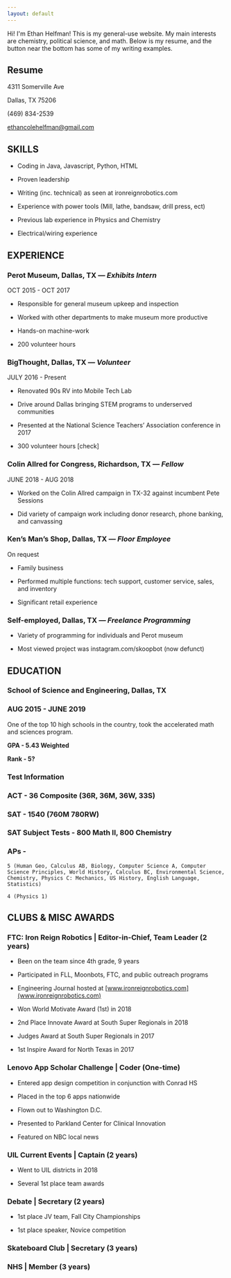 ```yaml
---
layout: default
---
```

<script>
	var floatIcon = document.querySelector(".float-icon");
	var floatMenu = document.querySelector(".menu-wrap");

	var speechBubble = document.querySelector(".fa-comment-o");
	var closeMenu = document.querySelector(".fa-times");

	speechBubble.style.display = "block";
	closeMenu.style.display = "none";
	floatMenu.style.display = "none";

	floatIcon.addEventListener("click", function(){
	  if (floatMenu.style.display === "none"){
	    floatMenu.style.display = "block";
	    speechBubble.style.display = "none";
	    closeMenu.style.display = "block";
	  }
	  else {
	    floatMenu.style.display = "none";
	    closeMenu.style.display = "none";
	    speechBubble.style.display = "block";
	  }
	});
</script>

<div class = "float-icon">
  <div class = "icon-wrap">
    <i class="fa fa-comment-o fa-3x" aria-hidden="true"></i>
    <i class="fa fa-times fa-3x" aria-hidden="true"></i>
  </div>
</div>

<div class = "menu-wrap">
  <div class = "menu">
    <div>
      <a href = "mailto:tori.hedden@gmail.com">
        <i class="fa fa-envelope-square fa-2x" aria-hidden="true"></i>
      </a>
    </div>
    <div>
      <a href = "https://www.linkedin.com/in/victoriahedden">
        <i class="fa fa-linkedin-square fa-2x" aria-hidden="true"></i>
      </a>
    </div>
    <div>
      <a href = "https://www.twitter.com/OneTrueTori">
        <i class="fa fa-twitter fa-2x" aria-hidden="true"></i>
      </a>
    </div>
  </div>
  <div class = "caret"></div>
</div>

Hi! I'm Ethan Helfman! This is my general-use website. My main interests are chemistry, political science, and math. Below is my resume, and the button near the bottom has some of my writing examples.

## Resume
4311 Somerville Ave

Dallas, TX 75206

(469) 834-2539

<a href="mailto:ethancolehelfman@gmail.com">ethancolehelfman@gmail.com</a>

## SKILLS

* Coding in Java, Javascript, Python, HTML

* Proven leadership

* Writing (inc. technical) as seen at ironreignrobotics.com

* Experience with power tools (Mill, lathe, bandsaw, drill press, ect)

* Previous lab experience in Physics and Chemistry

* Electrical/wiring experience

## EXPERIENCE

### Perot Museum, Dallas, TX *— Exhibits Intern*

OCT 2015 - OCT 2017

* Responsible for general museum upkeep and inspection

* Worked with other departments to make museum more productive

* Hands-on machine-work 

* 200 volunteer hours

### BigThought, Dallas, TX *— Volunteer*

JULY 2016 - Present

* Renovated 90s RV into Mobile Tech Lab

* Drive around Dallas bringing STEM programs to underserved communities 

* Presented at the National Science Teachers’ Association conference in 2017

* 300 volunteer hours [check]

### Colin Allred for Congress, Richardson, TX *— Fellow*

JUNE 2018 - AUG 2018

* Worked on the Colin Allred campaign in TX-32 against incumbent Pete Sessions

* Did variety of campaign work including donor research, phone banking, and canvassing

### Ken’s Man’s Shop, Dallas, TX *— Floor Employee*

On request

* Family business

* Performed multiple functions: tech support, customer service, sales, and inventory

* Significant retail experience

### Self-employed, Dallas, TX *— Freelance Programming*

* Variety of programming for individuals and Perot museum

* Most viewed project was instagram.com/skoopbot (now defunct)

## EDUCATION

### School of Science and Engineering, Dallas, TX

### AUG 2015 - JUNE 2019

One of the top 10 high schools in the country, took the accelerated math and sciences program. 

**GPA - 5.43 Weighted**

**Rank - 5?**

### Test Information

### ACT - 36 Composite (36R, 36M, 36W, 33S)

### SAT - 1540 (760M 780RW)

### SAT Subject Tests - 800 Math II, 800 Chemistry

### APs - 

	5 (Human Geo, Calculus AB, Biology, Computer Science A, Computer Science Principles, World History, Calculus BC, Environmental Science, Chemistry, Physics C: Mechanics, US History, English Language, Statistics)

  	4 (Physics 1)

## CLUBS & MISC AWARDS

### FTC: Iron Reign Robotics | Editor-in-Chief, Team Leader (2 years)

* Been on the team since 4th grade, 9 years

* Participated in FLL, Moonbots, FTC, and public outreach programs

* Engineering Journal hosted at [www.ironreignrobotics.com](www.ironreignrobotics.com)

* Won World Motivate Award (1st) in 2018

* 2nd Place Innovate Award at South Super Regionals in 2018

* Judges Award at South Super Regionals in 2017

* 1st Inspire Award for North Texas in 2017

### Lenovo App Scholar Challenge | Coder (One-time)

* Entered app design competition in conjunction with Conrad HS

* Placed in the top 6 apps nationwide

* Flown out to Washington D.C.

* Presented to Parkland Center for Clinical Innovation

* Featured on NBC local news

### UIL Current Events | Captain (2 years)

* Went to UIL districts in 2018

* Several 1st place team awards

### Debate | Secretary (2 years)

* 1st place JV team, Fall City Championships

* 1st place speaker, Novice competition

### Skateboard Club | Secretary (3 years)

### NHS | Member (3 years)

